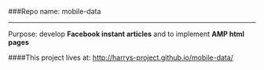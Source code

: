 
###Repo name: mobile-data
___
Purpose: develop **Facebook instant articles** and to implement **AMP html pages**

####This project lives at: http://harrys-project.github.io/mobile-data/

